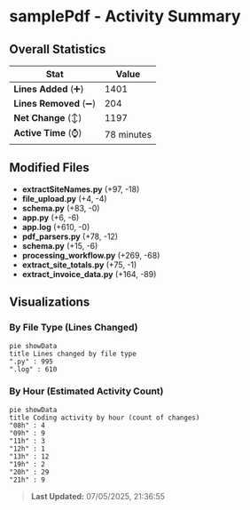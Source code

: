 # samplePdf - Activity Summary 

## Overall Statistics

| Stat                   | Value                                                             |
| ---------------------- | ----------------------------------------------------------------- |
| **Lines Added** (➕)   | 1401                                          |
| **Lines Removed** (➖) | 204                                        |
| **Net Change** (↕)    | 1197                |
| **Active Time** (⌚)   | 78 minutes |


## Modified Files
- **extractSiteNames.py** (+97, -18)
- **file_upload.py** (+4, -4)
- **schema.py** (+83, -0)
- **app.py** (+6, -6)
- **app.log** (+610, -0)
- **pdf_parsers.py** (+78, -12)
- **schema.py** (+15, -6)
- **processing_workflow.py** (+269, -68)
- **extract_site_totals.py** (+75, -1)
- **extract_invoice_data.py** (+164, -89)

## Visualizations

### By File Type (Lines Changed)

```mermaid
pie showData
title Lines changed by file type
".py" : 995
".log" : 610
```

### By Hour (Estimated Activity Count)

```mermaid
pie showData
title Coding activity by hour (count of changes)
"08h" : 4
"09h" : 9
"11h" : 3
"12h" : 1
"13h" : 12
"19h" : 2
"20h" : 29
"21h" : 9
```


> **Last Updated:** 07/05/2025, 21:36:55